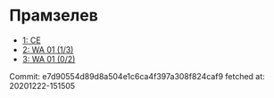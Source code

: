 # Прамзелев
- [1: CE](1.md)
- [2: WA 01 (1/3)](2.md)
- [3: WA 01 (0/2)](3.md)

Commit: e7d90554d89d8a504e1c6ca4f397a308f824caf9
 fetched at: 20201222-151505
